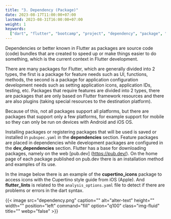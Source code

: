 ```yaml
---
title: "3. Dependency (Package)"
date: 2023-08-17T11:00:00+07:00
lastmod: 2023-08-31T16:00:00+07:00
weight: 1
keywords:
  ["dart", "flutter", "bootcamp", "project", "dependency", "package", "library"]
---
```


Dependencies or better known in Flutter as packages are source code (code) bundles that are created to speed up or make things easier to do something, which is the current context in Flutter development.

There are many packages for Flutter, which are generally divided into 2 types, the first is a package for feature needs such as UI, functions, methods, the second is a package for application configuration development needs such as setting application icons, application IDs, testing, etc. Packages that require features are divided into 2 types, there are packages that are only based on Flutter framework resources and there are also plugins (taking special resources to the destination platform).

Because of this, not all packages support all platforms, but there are packages that support only a few platforms, for example support for mobile so they can only be run on devices with Android and iOS OS.

Installing packages or registering packages that will be used is saved or installed in `pubspec.yaml` in the **dependencies** section. Feature packages are placed in dependencies while development packages are configured in the **dev_dependencies** section. Flutter has a base for downloading packages, namely on the web [pub.dev] (https://pub.dev/). On the home page of each package published on pub.dev there is an installation method and examples of its use.

In the image below there is an example of the **cupertino_icons** package to access icons with the Cupertino style guide from iOS (Apple). And **flutter_lints** is related to the `analysis_options.yaml` file to detect if there are problems or errors in the dart syntax.

{{< image src="dependency.png" caption="" alt="alter-text" height="" width="" position="left" command="fill" option="q100" class="img-fluid" title=""  webp="false" >}}

<br>
